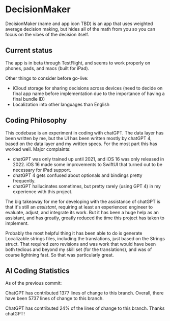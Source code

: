 # DecisionMaker

DecisionMaker (name and app icon TBD) is an app that uses weighted average decision making, but hides all of the math from you so you can focus on the vibes of the decision itself.

## Current status

The app is in beta through TestFlight, and seems to work properly on phones, pads, and macs (built for iPad).

Other things to consider before go-live:
- iCloud storage for sharing decisions across devices (need to decide on final app name before implementation due to the importance of having a final bundle ID)
- Localization into other languages than English

## Coding Philosophy

This codebase is an experiment in coding with chatGPT. The data layer has been written by me, but the UI has been written mostly by chatGPT 4, based on the data layer and my written specs. For the most part this has worked well. Major complaints:
- chatGPT was only trained up until 2021, and iOS 16 was only released in 2022. iOS 16 made some improvements to SwiftUI that turned out to be necessary for iPad support.
- chatGPT 4 gets confused about optionals and bindings pretty frequently.
- chatGPT hallucinates sometimes, but pretty rarely (using GPT 4) in my experience with this project.

The big takeaway for me for developing with the assistance of chatGPT is that it's still an _assistant_, requiring at least an experienced engineer to evaluate, adjust, and integrate its work. But it has been a huge help as an assistant, and has greatly, greatly reduced the time this project has taken to implement.

Probably the most helpful thing it has been able to do is generate Localizable.strings files, including the translations, just based on the Strings struct. That required zero revisions and was work that would have been both tedious and beyond my skill set (for the translations), and was of course lightning fast. So that was particularly great.

## AI Coding Statistics

As of the previous commit:

ChatGPT has contributed 1377 lines of change to this branch.
Overall, there have been 5737 lines of change to this branch.

ChatGPT has contributed 24% of the lines of change to this branch. Thanks chatGPT!

